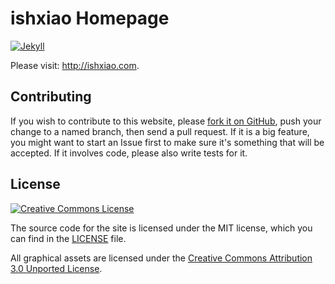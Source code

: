 # ishxiao Homepage

[![Jekyll](https://github.com/ishxiao/ishxiao.github.io/actions/workflows/jekyll.yml/badge.svg)](https://github.com/ishxiao/ishxiao.github.io/actions/workflows/jekyll.yml)

Please visit: http://ishxiao.com.

## Contributing

If you wish to contribute to this website, please [fork it on GitHub](https://github.com/ishxiao/ishxiao.github.io), push your
change to a named branch, then send a pull request. If it is a big feature,
you might want to start an Issue first to make sure it's something that will
be accepted.  If it involves code, please also write tests for it.

## License

<a rel="license" href="http://creativecommons.org/licenses/by-nc/3.0/">
    <img alt="Creative Commons License" style="border-width:0" src="http://i.creativecommons.org/l/by-nc/3.0/88x31.png" />
</a>

The source code for the site is licensed under the MIT license, which you can find in
the [LICENSE](https://github.com/ishxiao/ishxiao.github.io/blob/master/LICENSE) file.

All graphical assets are licensed under the
[Creative Commons Attribution 3.0 Unported License](https://creativecommons.org/licenses/by/3.0/).
